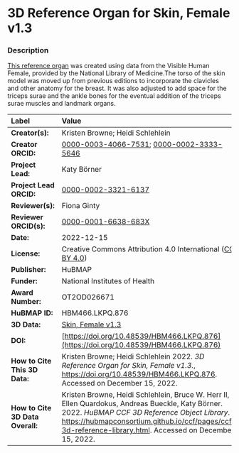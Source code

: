 # 3D Reference Organ for Skin, Female v1.3

### Description
[This reference organ](https://hubmapconsortium.github.io/ccf/pages/ccf-3d-reference-library.html) was created using data from the Visible Human Female, provided by the National Library of Medicine.The torso of the skin model was moved up from previous editions to incorporate the clavicles and other anatomy for the breast. It was also adjusted to add space for the triceps surae and the ankle bones for the eventual addition of the triceps surae muscles and landmark organs. 


| Label | Value |
| :------------- |:-------------|
| **Creator(s):** | Kristen Browne; Heidi Schlehlein |
| **Creator ORCID:** | [0000-0003-4066-7531](https://orcid.org/0000-0003-4066-7531); [0000-0002-3333-5646](https://orcid.org/0000-0002-3333-5646)|
| **Project Lead:** | Katy B&ouml;rner |
| **Project Lead ORCID:** | [0000-0002-3321-6137](https://orcid.org/0000-0002-3321-6137) |
| **Reviewer(s):** | Fiona Ginty | 
| **Reviewer ORCID(s):** |[0000-0001-6638-683X](https://doi.org/10.5072/0000-0001-6638-683X) |
| **Date:** | 2022-12-15 |
| **License:** | Creative Commons Attribution 4.0 International ([CC BY 4.0](https://creativecommons.org/licenses/by/4.0/)) |
| **Publisher:** | HuBMAP |
| **Funder:** | National Institutes of Health |
| **Award Number:** | OT2OD026671 |
| **HuBMAP ID:** | HBM466.LKPQ.876 |
| **3D Data:** | [Skin, Female v1.3](https://hubmapconsortium.github.io/ccf-releases/v1.3/models/3d-vh-f-skin.glb) |
| **DOI:** | [https://doi.org/10.48539/HBM466.LKPQ.876](https://doi.org/10.48539/HBM466.LKPQ.876) |
| **How to Cite This 3D Data:** | Kristen Browne; Heidi Schlehlein 2022. *3D Reference Organ for Skin, Female v1.3.*, https://doi.org/10.48539/HBM466.LKPQ.876. Accessed on December 15, 2022. |
| **How to Cite 3D Data Overall:** | Kristen Browne, Heidi Schlehlein, Bruce W. Herr II, Ellen Quardokus, Andreas Bueckle, Katy B&ouml;rner. 2022. *HuBMAP CCF 3D Reference Object Library*. https://hubmapconsortium.github.io/ccf/pages/ccf-3d-reference-library.html. Accessed on December 15, 2022. |

